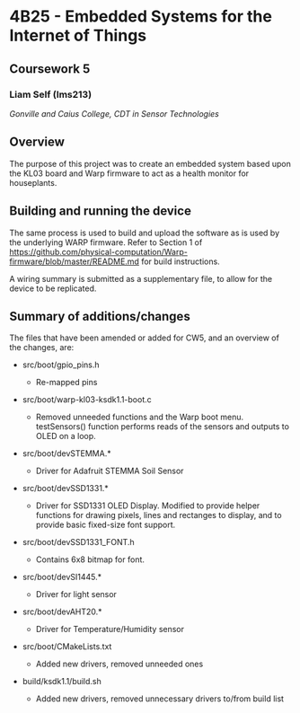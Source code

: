 # 4B25 - Embedded Systems for the Internet of Things
## Coursework 5

### Liam Self (lms213)

*Gonville and Caius College, CDT in Sensor Technologies*

## Overview

The purpose of this project was to create an embedded system based upon the KL03 board and Warp firmware to act as a health monitor for houseplants.

## Building and running the device
The same process is used to build and upload the software as is used by the underlying WARP firmware. Refer to Section 1 of https://github.com/physical-computation/Warp-firmware/blob/master/README.md for build instructions.

A wiring summary is submitted as a supplementary file, to allow for the device to be replicated.

## Summary of additions/changes

The files that have been amended or added for CW5, and an overview of the changes, are:

- src/boot/gpio_pins.h
    - Re-mapped pins

- src/boot/warp-kl03-ksdk1.1-boot.c
    - Removed unneeded functions and the Warp boot menu. testSensors() function performs reads of the sensors and outputs to OLED on a loop.

- src/boot/devSTEMMA.*
    - Driver for Adafruit STEMMA Soil Sensor

- src/boot/devSSD1331.*
    - Driver for SSD1331 OLED Display. Modified to provide helper functions for drawing pixels, lines and rectanges to display, and to provide basic fixed-size font support.

- src/boot/devSSD1331_FONT.h
    - Contains 6x8 bitmap for font.

- src/boot/devSI1445.*
    - Driver for light sensor

- src/boot/devAHT20.*
    - Driver for Temperature/Humidity sensor

- src/boot/CMakeLists.txt
    - Added new drivers, removed unneeded ones

- build/ksdk1.1/build.sh
    - Added new drivers, removed unnecessary drivers to/from build list


